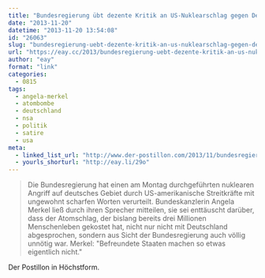 ```yaml
---
title: "Bundesregierung übt dezente Kritik an US-Nuklearschlag gegen Deutschland"
date: "2013-11-20"
datetime: "2013-11-20 13:54:08"
id: "26063"
slug: "bundesregierung-uebt-dezente-kritik-an-us-nuklearschlag-gegen-deutschland"
url: "https://eay.cc/2013/bundesregierung-uebt-dezente-kritik-an-us-nuklearschlag-gegen-deutschland/"
author: "eay"
format: "link"
categories:
  - 0815
tags:
  - angela-merkel
  - atombombe
  - deutschland
  - nsa
  - politik
  - satire
  - usa
meta:
  - linked_list_url: "http://www.der-postillon.com/2013/11/bundesregierung-ubt-dezente-kritik-us.html"
  - yourls_shorturl: "http://eay.li/29o"
---
```


> Die Bundesregierung hat einen am Montag durchgeführten nuklearen Angriff auf deutsches Gebiet durch US-amerikanische Streitkräfte mit ungewohnt scharfen Worten verurteilt. Bundeskanzlerin Angela Merkel ließ durch ihren Sprecher mitteilen, sie sei enttäuscht darüber, dass der Atomschlag, der bislang bereits drei Millionen Menschenleben gekostet hat, nicht nur nicht mit Deutschland abgesprochen, sondern aus Sicht der Bundesregierung auch völlig unnötig war. Merkel: "Befreundete Staaten machen so etwas eigentlich nicht."

Der Postillon in Höchstform.
